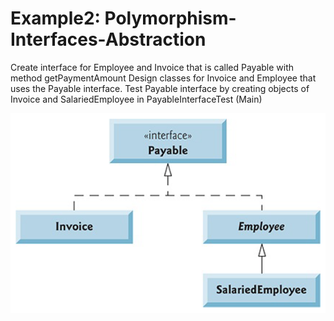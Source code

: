# Example2: Polymorphism-Interfaces-Abstraction

Create interface for Employee and Invoice that is called Payable with method getPaymentAmount
Design classes for Invoice and Employee that uses the Payable interface. Test Payable interface by creating objects of Invoice and SalariedEmployee in PayableInterfaceTest (Main)

![Picture2](Picture2.png)
